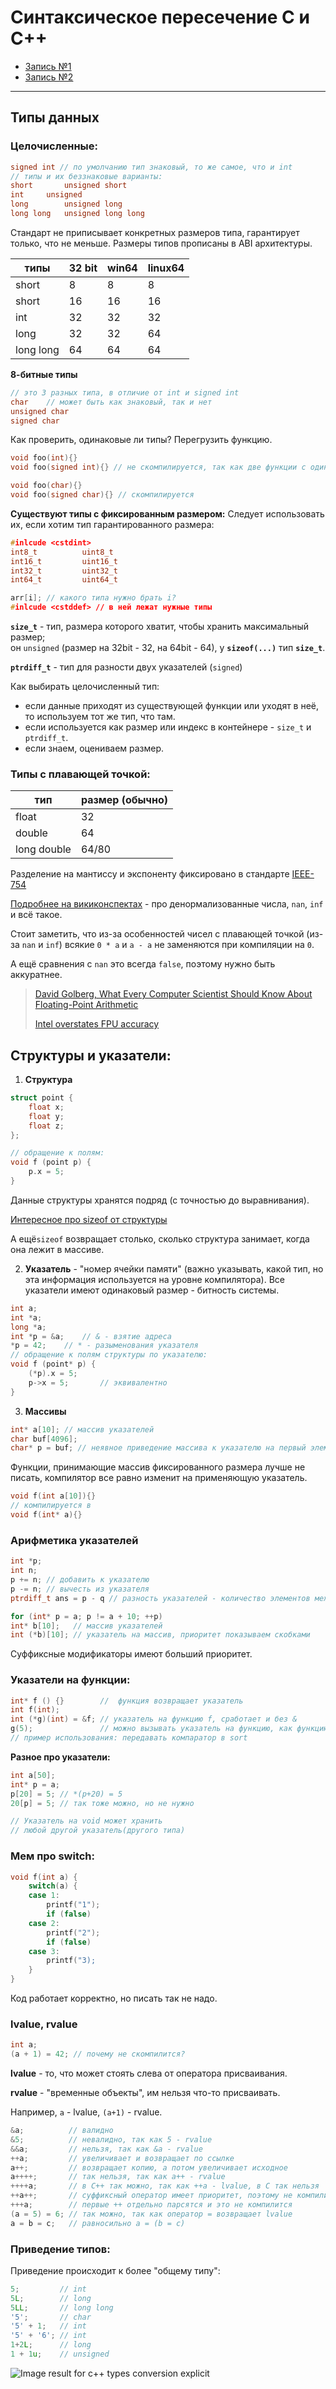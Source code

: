 # Синтаксическое пересечение C и C++
- [Запись №1](https://www.youtube.com/watch?v=rGfQ5vWUS14)
- [Запись №2](https://www.youtube.com/watch?v=kf2zVHBEfy8)
---
## Типы данных
### Целочисленные:
```c++
signed int // по умолчанию тип знаковый, то же самое, что и int
// типы и их беззнаковые варианты:
short		unsigned short
int		unsigned
long		unsigned long
long long	unsigned long long
```

Стандарт не приписывает конкретных размеров типа, гарантирует только, что не меньше. Размеры типов прописаны в ABI архитектуры.

|типы|32 bit|win64|linux64|
|------|-----|----|---|
|short|8|8|8|
|short|16|16|16|
|int|32|32|32|
|long|32|32|64|
|long long|64|64|64|

**8-битные типы**

```c++
// это 3 разных типа, в отличие от int и signed int
char    // может быть как знаковый, так и нет
unsigned char			
signed char
```

Как проверить, одинаковые ли типы? Перегрузить функцию.

````c++
void foo(int){}
void foo(signed int){} // не скомпилируется, так как две функции с одинаковой сигнатурой
````
````c++
void foo(char){}
void foo(signed char){} // скомпилируется
````

**Существуют типы с фиксированным размером:**
Следует использовать их, если хотим тип гарантированного размера:

```c++
#inlcude <cstdint>
int8_t			uint8_t
int16_t			uint16_t
int32_t			uint32_t
int64_t			uint64_t
```
```c++
arr[i]; // какого типа нужно брать i?
#inlcude <cstddef> // в ней лежат нужные типы
```

**`size_t`** - тип, размера которого хватит, чтобы хранить максимальный размер;\
он `unsigned` (размер на 32bit - 32, на 64bit - 64), у **`sizeof(...)`** тип **`size_t`**.

**`ptrdiff_t`** - тип для разности двух указателей (`signed`)

Как выбирать целочисленный тип:
* если данные приходят из существующей функции или уходят в неё, то используем тот же тип, что там.
* если  используется как размер или индекс в контейнере - `size_t` и `ptrdiff_t`.
* если знаем, оцениваем размер.

### Типы с плавающей точкой:
|тип|размер (обычно)|
|--|--|
|float|32|
|double|64|
|long double|64/80|

Разделение на мантиссу и экспоненту фиксировано в стандарте [IEEE-754](https://standards.ieee.org/standard/754-2019.html)

[Подробнее на викиконспектах](https://neerc.ifmo.ru/wiki/index.php?title=%D0%9F%D1%80%D0%B5%D0%B4%D1%81%D1%82%D0%B0%D0%B2%D0%BB%D0%B5%D0%BD%D0%B8%D0%B5_%D0%B2%D0%B5%D1%89%D0%B5%D1%81%D1%82%D0%B2%D0%B5%D0%BD%D0%BD%D1%8B%D1%85_%D1%87%D0%B8%D1%81%D0%B5%D0%BB) - про денормализованные числа, `nan`, `inf` и всё такое.

Стоит заметить, что из-за особенностей чисел с плавающей точкой (из-за `nan` и `inf`) всякие `0 * a` и `a - a` не заменяются при компиляции на `0`.

А ещё сравнения с `nan` это всегда `false`, поэтому нужно быть аккуратнее.

>[David Golberg, What Every Computer Scientist Should Know About Floating-Point Arithmetic](https://www.itu.dk/~sestoft/bachelor/IEEE754_article.pdf)
>
>[Intel overstates FPU accuracy](http://notabs.org/fpuaccuracy/)

## Структуры и указатели:
1. **Структура**
```c++
struct point {
	float x;
	float y;
	float z;
};

// обращение к полям:
void f (point p) {
	p.x = 5;
}
```
Данные структуры хранятся подряд (с точностью до выравнивания).

[Интересное про sizeof от структуры](https://stackoverflow.com/questions/119123/why-isnt-sizeof-for-a-struct-equal-to-the-sum-of-sizeof-of-each-member)

А ещё`sizeof` возвращает столько, сколько структура занимает, когда она лежит в массиве.

2. **Указатель** - "номер ячейки памяти" (важно указывать, какой тип, но эта информация используется на уровне компилятора). Все указатели имеют одинаковый размер - битность системы.
```c++
int a;
int *a;
long *a;
int *p = &a;	// & - взятие адреса
*p = 42;	// * - разыменования указателя
// обращение к полям структуры по указателю:
void f (point* p) {
    (*p).x = 5;
    p->x = 5;		// эквивалентно
}
```

3. **Массивы** 
```c++
int* a[10]; // массив указателей
char buf[4096];
char* p = buf; // неявное приведение массива к указателю на первый элемент
```
Функции, принимающие массив фиксированного размера лучше не писать, компилятор все равно изменит на применяющую указатель.

```c++ 
void f(int a[10]){}
// компилируется в 
void f(int* a){}
```

### Арифметика указателей
```c++
int *p;
int n;
p += n; // добавить к указателю
p -= n; // вычесть из указателя
ptrdiff_t ans = p - q // разность указателей - количество элементов между ними (знаковое)
```

```c++
for (int* p = a; p != a + 10; ++p)
int* b[10];   // массив указателей
int (*b)[10]; // указатель на массив, приоритет показываем скобками
```
Суффиксные модификаторы имеют больший приоритет.

### Указатели на функции:
```c++
int* f () {}        //  функция возвращает указатель
int f(int);
int (*g)(int) = &f; // указатель на функцию f, сработает и без &
g(5);               // можно вызывать указатель на функцию, как функцию. 
// пример использования: передавать компаратор в sort
```

**Разное про указатели:**

```c++
int a[50];
int* p = a;
p[20] = 5; // *(p+20) = 5
20[p] = 5; // так тоже можно, но не нужно	

// Указатель на void может хранить 
// любой другой указатель(другого типа)
```

### Мем про switch:
```c++
void f(int a) {
	switch(a) {
	case 1:
		printf("1");
		if (false)
	case 2:
		printf("2");
		if (false)
	case 3:
		printf("3);
	}
}
```
Код работает корректно, но писать так не надо. 
### lvalue, rvalue

```c++
int a;
(a + 1) = 42; // почему не скомпилится?
```

**lvalue** - то, что может стоять слева от оператора присваивания.

**rvalue** - "временные объекты", им нельзя что-то присваивать.

Например, `a` - lvalue, `(a+1)` - rvalue.

```c++
&a;          // валидно
&5;          // невалидно, так как 5 - rvalue
&&a;         // нельзя, так как &a - rvalue
++a;         // увеличивает и возвращает по ссылке
a++;         // возвращает копию, а потом увеличивает исходное
a++++;       // так нельзя, так как a++ - rvalue
++++a;       // в C++ так можно, так как ++a - lvalue, в C так нельзя
++a++;       // суффиксный оператор имеет приоритет, поэтому не компилируется (как ++(a++))
+++a;        // первые ++ отдельно парсятся и это не компилится
(a = 5) = 6; // так можно, так как оператор = возвращает lvalue
a = b = c;   // равносильно a = (b = c)
```

### Приведение типов:

Приведение происходит к более "общему типу":

```c++
5;         // int
5L;        // long
5LL;       // long long
'5';       // char
'5' + 1;   // int
'5' + '6'; // int
1+2L;      // long
1 + 1u;    // unsigned
```

![Image result for c++ types conversion explicit](https://www.cdn.geeksforgeeks.org/wp-content/uploads/Implicit-Type-Conversion-in-c.png)
